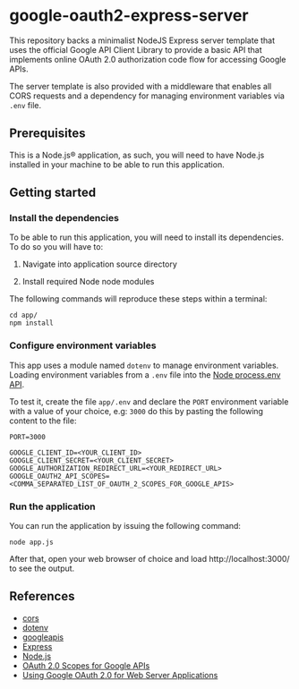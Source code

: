 # google-oauth2-express-server

This repository backs a minimalist NodeJS Express server template that uses the official Google API Client Library to provide a basic API that implements online OAuth 2.0 authorization code flow for accessing Google APIs. 

The server template is also provided with a middleware that enables all CORS requests and a dependency for managing environment variables via `.env` file.

## Prerequisites

This is a Node.js® application, as such, you will need to have Node.js installed in your machine to be able to run this application.

## Getting started

### Install the dependencies

To be able to run this application, you will need to install its dependencies. To do so you will have to:

1. Navigate into application source directory

2. Install required Node node modules

The following commands will reproduce these steps within a terminal:

```lang-bash
cd app/
npm install
```

### Configure environment variables

This app uses a module named `dotenv` to manage environment variables. Loading environment variables from a `.env` file into the [Node process.env API](https://nodejs.org/docs/latest/api/process.html#process_process_env). 

To test it, create the file `app/.env` and declare the `PORT` environment variable with a value of your choice, e.g: `3000` do this by pasting the following content to the file:

```lang-makefile
PORT=3000
```

```lang-makefile
GOOGLE_CLIENT_ID=<YOUR_CLIENT_ID>
GOOGLE_CLIENT_SECRET=<YOUR_CLIENT_SECRET>
GOOGLE_AUTHORIZATION_REDIRECT_URL=<YOUR_REDIRECT_URL>
GOOGLE_OAUTH2_API_SCOPES=<COMMA_SEPARATED_LIST_OF_OAUTH_2_SCOPES_FOR_GOOGLE_APIS>
```

### Run the application

You can run the application by issuing the following command:

```lang-bash
node app.js
```

After that, open your web browser of choice and load http://localhost:3000/ to see the output. 

## References

- [cors](https://www.npmjs.com/package/cors)
- [dotenv](https://www.npmjs.com/package/dotenv)
- [googleapis](https://www.npmjs.com/package/googleapis)
- [Express](https://www.npmjs.com/package/express)
- [Node.js](https://nodejs.org/)
- [OAuth 2.0 Scopes for Google APIs](https://developers.google.com/identity/protocols/oauth2/scopes)
- [Using Google OAuth 2.0 for Web Server Applications](https://developers.google.com/identity/protocols/oauth2/web-server)
